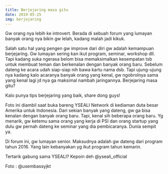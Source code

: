 ```yaml
---
title: Berjejaring masa gitu
date: 2019-05-25
img: berjejaring
---
```

Gw orang nya lebih ke introvert. Berada di sebuah forum yang lumayan banyak orang nya bikin gw lelah, kadang malah jadi kikuk.

Salah satu hal yang pengen gw improve dari diri gw adalah kemampuan berjejaring. Gw lumayan sering kan ikut program, seminar, workshop dll. Tapi kadang suka ngerasa belom bisa memaksimalkan kesempatan tsb untuk membuat teman dan berkenalan dengan banyak orang baru. Sebelum dateng ke acara udah siap-siap nih bawa kartu nama dsb. Tapi ujung-ujung nya kadang kalo acaranya banyak orang yang kenal, gw ngobrolnya sama yang kenal lagi jd nya ga maksimal nambah jaringannya. Berjejaring masa gitu?

Kalo punya tips berjejaring yang baik, share dong guys!

Foto ini diambil saat buka bareng YSEALI Network di kediaman duta besar Amerika untuk Indonesia. Dari sekian banyak yang dateng, gw ga bisa kenalan dengan banyak orang baru. Tapi, kenal sih beberapa orang baru. Yg menarik, gw ketemu sama orang yang kerja di PSI dan orang startup yang dulu gw pernah dateng ke seminar yang dia pembicaranya. Dunia sempit ya.

Di forum ini, gw lumayan senior. Maksudnya adalah gw dateng dari program tahun 2016. Yang lain kebanyakan yg ikut program tahun kemarin.

Tertarik gabung sama YSEALI? Kepoin deh @yseali_official

Foto : @usembassyjkt